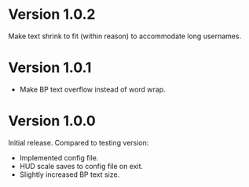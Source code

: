 # Version 1.0.2

Make text shrink to fit (within reason) to accommodate long usernames.

# Version 1.0.1

- Make BP text overflow instead of word wrap.

# Version 1.0.0

Initial release. Compared to testing version:
  - Implemented config file.
  - HUD scale saves to config file on exit.
  - Slightly increased BP text size.